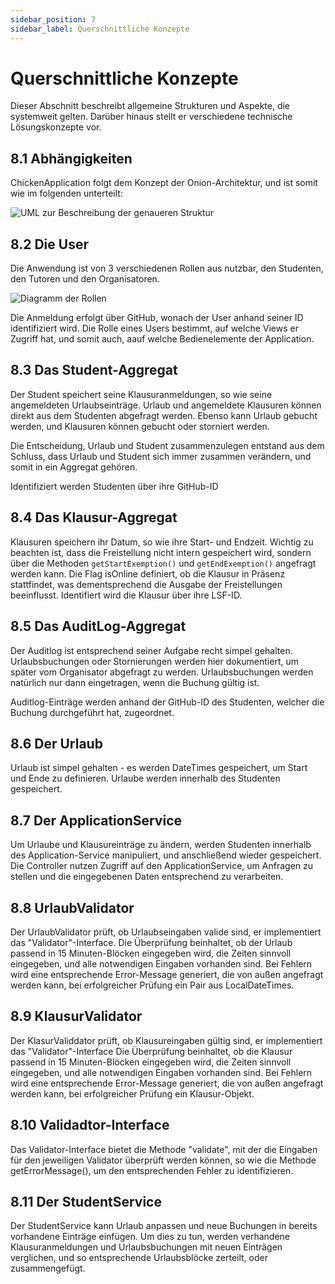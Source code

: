 ```yaml
---
sidebar_position: 7
sidebar_label: Querschnittliche Konzepte
---
```


# Querschnittliche Konzepte

Dieser Abschnitt beschreibt allgemeine Strukturen und Aspekte, die systemweit gelten. Darüber hinaus stellt er verschiedene technische Lösungskonzepte vor.

## 8.1 Abhängigkeiten
ChickenApplication folgt dem Konzept der Onion-Architektur, und ist somit wie im folgenden unterteilt:

<img src="{require('img/UML-8.PNG')}" alt="UML zur Beschreibung der genaueren Struktur">

## 8.2 Die User
Die Anwendung ist von 3 verschiedenen Rollen aus nutzbar, den Studenten, den Tutoren und den Organisatoren.

<img src="{require('img/User2.JPG')}" alt="Diagramm der Rollen">

Die Anmeldung erfolgt über GitHub, wonach der User anhand seiner ID identifiziert wird.
Die Rolle eines Users bestimmt, auf welche Views er Zugriff hat, und somit auch, aauf welche Bedienelemente der Application.

## 8.3 Das Student-Aggregat
Der Student speichert seine Klausuranmeldungen, so wie seine angemeldeten Urlaubseinträge.
Urlaub und angemeldete Klausuren können direkt aus dem Studenten abgefragt werden.
Ebenso kann Urlaub gebucht werden, und Klausuren können gebucht oder storniert werden.

Die Entscheidung, Urlaub und Student zusammenzulegen entstand aus dem Schluss, dass Urlaub und Student sich immer zusammen verändern, und somit in ein Aggregat gehören.

Identifiziert werden Studenten über ihre GitHub-ID

## 8.4 Das Klausur-Aggregat

Klausuren speichern ihr Datum, so wie ihre Start- und Endzeit.
Wichtig zu beachten ist, dass die Freistellung nicht intern gespeichert wird, sondern über die Methoden `getStartExemption()` und `getEndExemption()` angefragt werden kann.
Die Flag isOnline definiert, ob die Klausur in Präsenz stattfindet, was dementsprechend die Ausgabe der Freistellungen beeinflusst.
Identifiert wird die Klausur über ihre LSF-ID.

## 8.5 Das AuditLog-Aggregat

Der Auditlog ist entsprechend seiner Aufgabe recht simpel gehalten.
Urlaubsbuchungen oder Stornierungen werden hier dokumentiert, um später vom Organisator abgefragt zu werden.
Urlaubsbuchungen werden natürlich nur dann eingetragen, wenn die Buchung gültig ist.

Auditlog-Einträge werden anhand der GitHub-ID des Studenten, welcher die Buchung durchgeführt hat, zugeordnet.

## 8.6 Der Urlaub

Urlaub ist simpel gehalten - es werden DateTimes gespeichert, um Start und Ende zu definieren.
Urlaube werden innerhalb des Studenten gespeichert.

## 8.7 Der ApplicationService

Um Urlaube und Klausureinträge zu ändern, werden Studenten innerhalb des Application-Service manipuliert, und anschließend wieder gespeichert.
Die Controller nutzen Zugriff auf den ApplicationService, um Anfragen zu stellen und die eingegebenen Daten entsprechend zu verarbeiten.

## 8.8 UrlaubValidator

Der UrlaubValidator prüft, ob Urlaubseingaben valide sind, er  implementiert das "Validator"-Interface.
Die Überprüfung beinhaltet, ob der Urlaub passend in 15 Minuten-Blöcken eingegeben wird, die Zeiten sinnvoll eingegeben, und alle notwendigen Eingaben vorhanden sind.
Bei Fehlern wird eine entsprechende Error-Message generiert, die von außen angefragt werden kann, bei erfolgreicher Prüfung ein Pair aus LocalDateTimes.

## 8.9 KlausurValidator
Der KlasurValiddator prüft, ob Klausureingaben gültig sind, er implementiert das "Validator"-Interface
Die Überprüfung beinhaltet, ob die Klausur passend in 15 Minuten-Blöcken eingegeben wird, die Zeiten sinnvoll eingegeben, und alle notwendigen Eingaben vorhanden sind.
Bei Fehlern wird eine entsprechende Error-Message generiert, die von außen angefragt werden kann, bei erfolgreicher Prüfung ein Klausur-Objekt.

## 8.10 Validadtor-Interface
Das Validator-Interface bietet die Methode "validate", mit der die Eingaben für den jeweiligen Validator überprüft werden können, so wie die Methode getErrorMessage(), um den entsprechenden Fehler zu identifizieren.

## 8.11 Der StudentService
Der StudentService kann Urlaub anpassen und neue Buchungen in bereits vorhandene Einträge einfügen.
Um dies zu tun, werden verhandene Klausuranmeldungen und Urlaubsbuchungen mit neuen Einträgen verglichen, und so entsprechende Urlaubsblöcke zerteilt, oder zusammengefügt.